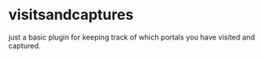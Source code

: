 visitsandcaptures
=================

just a basic plugin for keeping track of which portals you have visited and captured.
